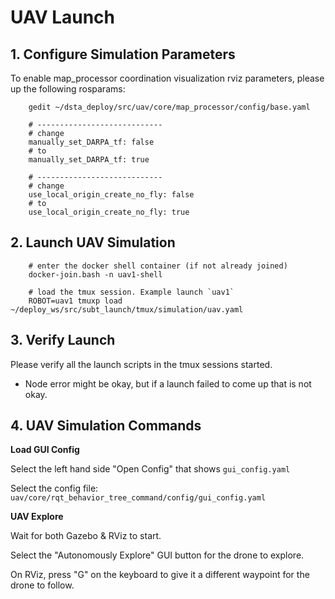 # UAV Launch

## 1. Configure Simulation Parameters

To enable map_processor coordination visualization rviz parameters, please up the following rosparams:

        gedit ~/dsta_deploy/src/uav/core/map_processor/config/base.yaml

        # ----------------------------
        # change
        manually_set_DARPA_tf: false
        # to
        manually_set_DARPA_tf: true

        # ----------------------------
        # change
        use_local_origin_create_no_fly: false
        # to
        use_local_origin_create_no_fly: true


## 2. Launch UAV Simulation

        # enter the docker shell container (if not already joined)
        docker-join.bash -n uav1-shell

        # load the tmux session. Example launch `uav1`
        ROBOT=uav1 tmuxp load ~/deploy_ws/src/subt_launch/tmux/simulation/uav.yaml

## 3. Verify Launch

Please verify all the launch scripts in the tmux sessions started.

- Node error might be okay, but if a launch failed to come up that is not okay.

## 4. UAV Simulation Commands

**Load GUI Config**

Select the left hand side "Open Config" that shows `gui_config.yaml`

Select the config file: `uav/core/rqt_behavior_tree_command/config/gui_config.yaml`

**UAV Explore**

Wait for both Gazebo & RViz to start.

Select the "Autonomously Explore" GUI button for the drone to explore.

On RViz, press "G" on the keyboard to give it a different waypoint for the drone to follow.
